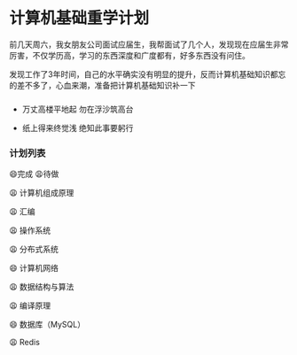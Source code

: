 # 计算机基础重学计划


前几天周六，我女朋友公司面试应届生，我帮面试了几个人，发现现在应届生非常厉害，不仅学历高，学习的东西深度和广度都有，好多东西没有问住。

发现工作了3年时间，自己的水平确实没有明显的提升，反而计算机基础知识都忘的差不多了，心血来潮，准备把计算机基础知识补一下


### 

* 万丈高楼平地起 勿在浮沙筑高台

* 纸上得来终觉浅 绝知此事要躬行


### 计划列表

😄完成 😩待做

😩 计算机组成原理

😩 汇编

😩 操作系统

😩 分布式系统

😄 计算机网络

😩 数据结构与算法

😩 编译原理

😄 数据库（MySQL）

😩 Redis
